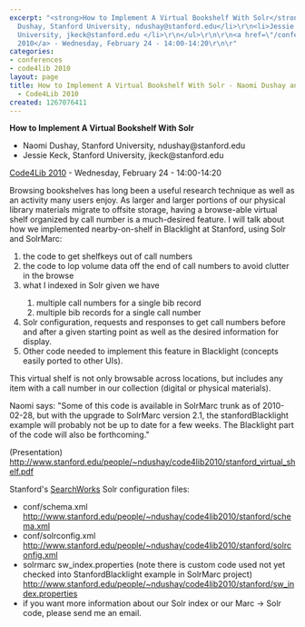 ```yaml
---
excerpt: "<strong>How to Implement A Virtual Bookshelf With Solr</strong>\r\n\r\n<ul>\r\n<li>Naomi
  Dushay, Stanford University, ndushay@stanford.edu</li>\r\n<li>Jessie Keck, Stanford
  University, jkeck@stanford.edu </li>\r\n</ul>\r\n\r\n<a href=\"/conference/2010/schedule\">Code4Lib
  2010</a> - Wednesday, February 24 - 14:00-14:20\r\n\r"
categories:
- conferences
- code4lib 2010
layout: page
title: How to Implement A Virtual Bookshelf With Solr - Naomi Dushay and Jessie Keck
  - Code4Lib 2010
created: 1267076411
---
```

<strong>How to Implement A Virtual Bookshelf With Solr</strong>

<ul>
<li>Naomi Dushay, Stanford University, ndushay@stanford.edu</li>
<li>Jessie Keck, Stanford University, jkeck@stanford.edu </li>
</ul>

<a href="/conference/2010/schedule">Code4Lib 2010</a> - Wednesday, February 24 - 14:00-14:20

Browsing bookshelves has long been a useful research technique as well as an activity many users enjoy. As larger and larger portions of our physical library materials migrate to offsite storage, having a browse-able virtual shelf organized by call number is a much-desired feature. I will talk about how we implemented nearby-on-shelf in Blacklight at Stanford, using Solr and SolrMarc:

<ol>
<li>the code to get shelfkeys out of call numbers</li>
<li>the code to lop volume data off the end of call numbers to avoid clutter in the browse</li>
<li>what I indexed in Solr given we have</li>
<ol>
<li>multiple call numbers for a single bib record</li>
<li>multiple bib records for a single call number </li>
</ol>
<li>Solr configuration, requests and responses to get call numbers before and after a given starting point as well as the desired information for display.</li>
<li>Other code needed to implement this feature in Blacklight (concepts easily ported to other UIs).</li>
</ol>

This virtual shelf is not only browsable across locations, but includes any item with a call number in our collection (digital or physical materials). 


Naomi says:  "Some of this code is available in SolrMarc trunk as of 2010-02-28, but with the upgrade to SolrMarc version 2.1, the stanfordBlacklight example will probably not be up to date for a few weeks.  The Blacklight part of the code will also be forthcoming."

(Presentation)
<a href="http://www.stanford.edu/people/~ndushay/code4lib2010/stanford_virtual_shelf.pdf">http://www.stanford.edu/people/~ndushay/code4lib2010/stanford_virtual_shelf.pdf</a>

Stanford's <a href="searchworks.stanford.edu">SearchWorks</a> Solr configuration files:
<ul>
 <li>conf/schema.xml <a href="http://www.stanford.edu/people/~ndushay/code4lib2010/stanford/schema.xml">http://www.stanford.edu/people/~ndushay/code4lib2010/stanford/schema.xml</a></li>
 <li>conf/solrconfig.xml <a href="http://www.stanford.edu/people/~ndushay/code4lib2010/stanford/solrconfig.xml">http://www.stanford.edu/people/~ndushay/code4lib2010/stanford/solrconfig.xml</a></li>
 <li>solrmarc sw_index.properties (note there is custom code used not yet checked into StanfordBlacklight example in SolrMarc project) <a href="http://www.stanford.edu/people/~ndushay/code4lib2010/stanford/sw_index.properties">http://www.stanford.edu/people/~ndushay/code4lib2010/stanford/sw_index.properties</a></li>
  <li>if you want more information about our Solr index or our Marc -> Solr code, please send me an email.</li>
</ul>
